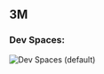 
## 3M
### Dev Spaces: 
![Dev Spaces (default)](https://dev.azure.com/3M-Bluebird/AzurePlatform/_apis/build/status/azure-iot-services-dotnet/identity-gateway-cicd?branchName=master)